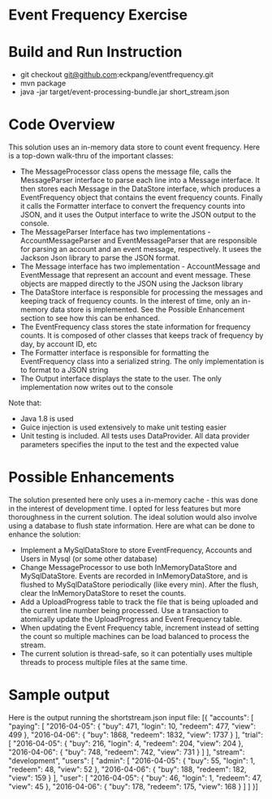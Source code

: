 # Event Frequency Exercise

# Build and Run Instruction

- git checkout git@github.com:eckpang/eventfrequency.git
- mvn package
- java -jar target/event-processing-bundle.jar short_stream.json

# Code Overview

This solution uses an in-memory data store to count event frequency. Here is a top-down walk-thru of the important classes:

- The MessageProcessor class opens the message file, calls the MessageParser interface to parse each line into a Message interface. It then stores each Message in the DataStore interface, which produces a EventFrequency object that contains the event frequency counts. Finally it calls the Formatter interface to convert the frequency counts into JSON, and it uses the Output interface to write the JSON output to the console.
- The MessageParser Interface has two implementations - AccountMessageParser and EventMessageParser that are responsible for parsing an account and an event message, respectively. It usees the Jackson Json library to parse the JSON format.
- The Message interface has two implementation - AccountMessage and EventMessage that represent an account and event message. These objects are mapped directly to the JSON using the Jackson library
- The DataStore interface is responsible for processing the messages and keeping track of frequency counts. In the interest of time, only an in-memory data store is implemented. See the Possible Enhancement section to see how this can be enhanced.
- The EventFrequency class stores the state information for frequency counts. It is composed of other classes that keeps track of frequency by day, by account ID, etc
- The Formatter interface is responsible for formatting the EventFrequency class into a serialized string. The only implementation is to format to a JSON string
- The Output interface displays the state to the user. The only implementation now writes out to the console

Note that:
- Java 1.8 is used
- Guice injection is used extensively to make unit testing easier
- Unit testing is included. All tests uses DataProvider. All data provider parameters specifies the input to the test and the expected value

# Possible Enhancements

The solution presented here only uses a in-memory cache - this was done in the interest of development time. I opted for less features but more thoroughness in the current solution. The ideal solution would also involve using a database to flush state information. Here are what can be done to enhance the solution:

- Implement a MySqlDataStore to store EventFrequency, Accounts and Users in Mysql (or some other database)
- Change MessageProcessor to use both InMemoryDataStore and MySqlDataStore. Events are recorded in InMemoryDataStore, and is flushed to MySqlDataStore periodically (like every min). After the flush, clear the InMemoryDataStore to reset the counts.
- Add a UploadProgress table to track the file that is being uploaded and the current line number being processed. Use a transaction to atomically update the UploadProgress and Event Frequency table. 
- When updating the Event Frequency table, increment instead of setting the count so multiple machines can be load balanced to process the stream. 
- The current solution is thread-safe, so it can potentially uses multiple threads to process multiple files at the same time.

# Sample output

Here is the output running the shortstream.json input file:
[{
  "accounts": [
    "paying": [
      "2016-04-05": {
        "buy": 471,
        "login": 10,
        "redeem": 477,
        "view": 499
      },
      "2016-04-06": {
        "buy": 1868,
        "redeem": 1832,
        "view": 1737
      }
    ],
    "trial": [
      "2016-04-05": {
        "buy": 216,
        "login": 4,
        "redeem": 204,
        "view": 204
      },
      "2016-04-06": {
        "buy": 748,
        "redeem": 742,
        "view": 731
      }
    ]
  ],
  "stream": "development",
  "users": [
    "admin": [
      "2016-04-05": {
        "buy": 55,
        "login": 1,
        "redeem": 48,
        "view": 52
      },
      "2016-04-06": {
        "buy": 188,
        "redeem": 182,
        "view": 159
      }
    ],
    "user": [
      "2016-04-05": {
        "buy": 46,
        "login": 1,
        "redeem": 47,
        "view": 45
      },
      "2016-04-06": {
        "buy": 178,
        "redeem": 175,
        "view": 168
      }
    ]
  ]
}]

